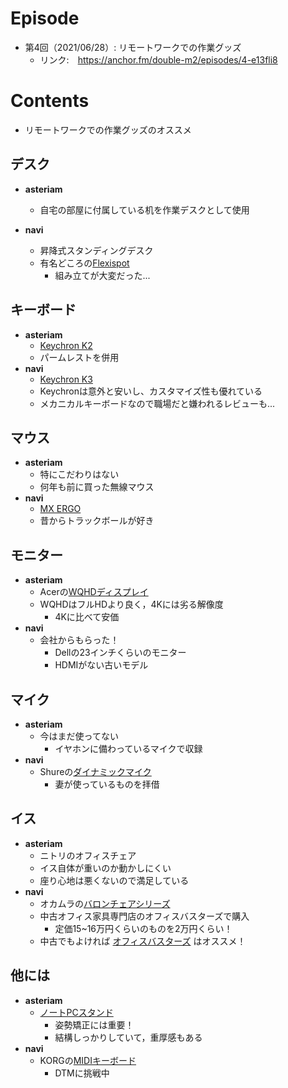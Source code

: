 # Episode
- 第4回（2021/06/28）: リモートワークでの作業グッズ
    - リンク:　https://anchor.fm/double-m2/episodes/4-e13fli8

# Contents
- リモートワークでの作業グッズのオススメ

## デスク
- **asteriam**
    - 自宅の部屋に付属している机を作業デスクとして使用

- **navi**
    - 昇降式スタンディングデスク
    - 有名どころの[Flexispot](https://flexispot.jp/)
        - 組み立てが大変だった...
    
## キーボード
- **asteriam**
    - [Keychron K2](https://www.keychron.com/products/keychron-k2-wireless-mechanical-keyboard)
    - パームレストを併用
- **navi**
    - [Keychron K3](https://www.keychron.com/products/keychron-k3-wireless-mechanical-keyboard)
    - Keychronは意外と安いし、カスタマイズ性も優れている
    - メカニカルキーボードなので職場だと嫌われるレビューも...

## マウス
- **asteriam**
    - 特にこだわりはない
    - 何年も前に買った無線マウス
- **navi**
    - [MX ERGO](https://www.logicool.co.jp/ja-jp/products/mice/mx-ergo-wireless-trackball-mouse.910-005183.html)
    - 昔からトラックボールが好き

## モニター
- **asteriam**
    - Acerの[WQHDディスプレイ](https://www.amazon.co.jp/gp/product/B084B948TK/ref=ppx_yo_dt_b_asin_title_o06_s00)
    - WQHDはフルHDより良く，4Kには劣る解像度
        - 4Kに比べて安価
- **navi**
    - 会社からもらった！
        - Dellの23インチくらいのモニター
        - HDMIがない古いモデル

## マイク
- **asteriam**
    - 今はまだ使ってない
        - イヤホンに備わっているマイクで収録
- **navi**
    - Shureの[ダイナミックマイク](https://amzn.to/3dgucDk)
        - 妻が使っているものを拝借
    
## イス
- **asteriam**
    - ニトリのオフィスチェア
    - イス自体が重いのか動かしにくい
    - 座り心地は悪くないので満足している
- **navi**
    - オカムラの[バロンチェアシリーズ](https://www.okamura.co.jp/product/seating/baron/)
    - 中古オフィス家具専門店のオフィスバスターズで購入
        - 定価15~16万円くらいのものを2万円くらい！
    - 中古でもよければ [オフィスバスターズ](https://www.officebusters.com/)
      はオススメ！
      
## 他には
- **asteriam**
    - [ノートPCスタンド](https://amzn.to/3A2OTg7)
        - 姿勢矯正には重要！
        - 結構しっかりしていて，重厚感もある
- **navi**
    - KORGの[MIDIキーボード](https://amzn.to/3jde8Gj)
        - DTMに挑戦中
    
